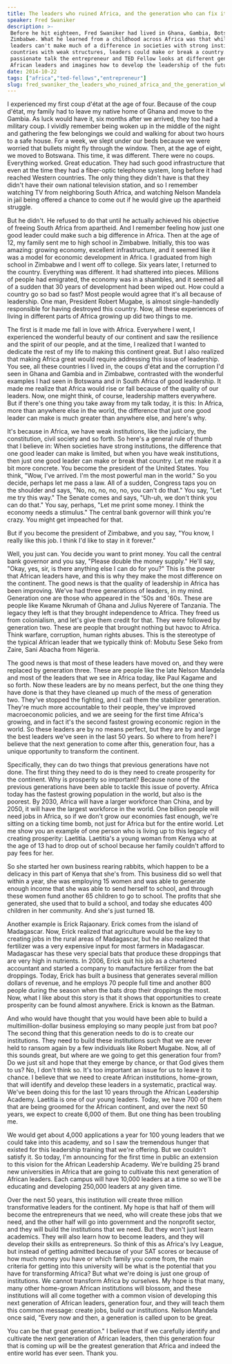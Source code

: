 ```yaml
---
title: The leaders who ruined Africa, and the generation who can fix it
speaker: Fred Swaniker
description: >-
 Before he hit eighteen, Fred Swaniker had lived in Ghana, Gambia, Botswana and
 Zimbabwe. What he learned from a childhood across Africa was that while good
 leaders can't make much of a difference in societies with strong institutions, in
 countries with weak structures, leaders could make or break a country. In a
 passionate talk the entrepreneur and TED Fellow looks at different generations of
 African leaders and imagines how to develop the leadership of the future.
date: 2014-10-22
tags: ["africa","ted-fellows","entrepreneur"]
slug: fred_swaniker_the_leaders_who_ruined_africa_and_the_generation_who_can_fix_it
---
```


I experienced my first coup d'état at the age of four. Because of the coup d'état, my
family had to leave my native home of Ghana and move to the Gambia. As luck would have it,
six months after we arrived, they too had a military coup. I vividly remember being woken
up in the middle of the night and gathering the few belongings we could and walking for
about two hours to a safe house. For a week, we slept under our beds because we were
worried that bullets might fly through the window. Then, at the age of eight, we moved to
Botswana. This time, it was different. There were no coups. Everything worked. Great
education. They had such good infrastructure that even at the time they had a fiber-optic
telephone system, long before it had reached Western countries. The only thing they didn't
have is that they didn't have their own national television station, and so I remember
watching TV from neighboring South Africa, and watching Nelson Mandela in jail being
offered a chance to come out if he would give up the apartheid struggle.

But he didn't. He refused to do that until he actually achieved his objective of freeing
South Africa from apartheid. And I remember feeling how just one good leader could make
such a big difference in Africa. Then at the age of 12, my family sent me to high school in
Zimbabwe. Initially, this too was amazing: growing economy, excellent infrastructure, and
it seemed like it was a model for economic development in Africa. I graduated from high
school in Zimbabwe and I went off to college. Six years later, I returned to the country.
Everything was different. It had shattered into pieces. Millions of people had emigrated,
the economy was in a shambles, and it seemed all of a sudden that 30 years of development
had been wiped out. How could a country go so bad so fast? Most people would agree that
it's all because of leadership. One man, President Robert Mugabe, is almost
single-handedly responsible for having destroyed this country. Now, all these experiences
of living in different parts of Africa growing up did two things to me.

The first is it made me fall in love with Africa. Everywhere I went, I experienced the
wonderful beauty of our continent and saw the resilience and the spirit of our people, and
at the time, I realized that I wanted to dedicate the rest of my life to making this
continent great. But I also realized that making Africa great would require addressing
this issue of leadership. You see, all these countries I lived in, the coups d'état and
the corruption I'd seen in Ghana and Gambia and in Zimbabwe, contrasted with the wonderful
examples I had seen in Botswana and in South Africa of good leadership. It made me
realize that Africa would rise or fall because of the quality of our leaders. Now, one
might think, of course, leadership matters everywhere. But if there's one thing you take
away from my talk today, it is this: In Africa, more than anywhere else in the world, the
difference that just one good leader can make is much greater than anywhere else, and
here's why.

It's because in Africa, we have weak institutions, like the judiciary, the constitution,
civil society and so forth. So here's a general rule of thumb that I believe in: When
societies have strong institutions, the difference that one good leader can make is
limited, but when you have weak institutions, then just one good leader can make or break
that country. Let me make it a bit more concrete. You become the president of the United
States. You think, "Wow, I've arrived. I'm the most powerful man in the world." So you
decide, perhaps let me pass a law. All of a sudden, Congress taps you on the shoulder and
says, "No, no, no, no, no, you can't do that." You say, "Let me try this way." The Senate
comes and says, "Uh-uh, we don't think you can do that." You say, perhaps, "Let me print
some money. I think the economy needs a stimulus." The central bank governor will think
you're crazy. You might get impeached for that.

But if you become the president of Zimbabwe, and you say, "You know, I really like this
job. I think I'd like to stay in it forever." 

Well, you just can. You decide you want to print money. You call the central bank governor
and you say, "Please double the money supply." He'll say, "Okay, yes, sir, is there
anything else I can do for you?" This is the power that African leaders have, and this is
why they make the most difference on the continent. The good news is that the quality of
leadership in Africa has been improving. We've had three generations of leaders, in my
mind. Generation one are those who appeared in the '50s and '60s. These are people like
Kwame Nkrumah of Ghana and Julius Nyerere of Tanzania. The legacy they left is that they
brought independence to Africa. They freed us from colonialism, and let's give them credit
for that. They were followed by generation two. These are people that brought nothing but
havoc to Africa. Think warfare, corruption, human rights abuses. This is the stereotype of
 the typical African leader that we typically think of: Mobutu Sese Seko from Zaire, Sani
Abacha from Nigeria.

The good news is that most of these leaders have moved on, and they were replaced by
generation three. These are people like the late Nelson Mandela and most of the leaders
that we see in Africa today, like Paul Kagame and so forth. Now these leaders are by no
means perfect, but the one thing they have done is that they have cleaned up much of the
mess of generation two. They've stopped the fighting, and I call them the stabilizer
generation. They're much more accountable to their people, they've improved macroeconomic
policies, and we are seeing for the first time Africa's growing, and in fact it's the
second fastest growing economic region in the world. So these leaders are by no means
perfect, but they are by and large the best leaders we've seen in the last 50 years. So
where to from here? I believe that the next generation to come after this, generation
four, has a unique opportunity to transform the continent.

Specifically, they can do two things that previous generations have not done. The first
thing they need to do is they need to create prosperity for the continent. Why is
prosperity so important? Because none of the previous generations have been able to tackle
this issue of poverty. Africa today has the fastest growing population in the world, but
also is the poorest. By 2030, Africa will have a larger workforce than China, and by 2050,
it will have the largest workforce in the world. One billion people will need jobs in
Africa, so if we don't grow our economies fast enough, we're sitting on a ticking time
bomb, not just for Africa but for the entire world. Let me show you an example of one
person who is living up to this legacy of creating prosperity: Laetitia. Laetitia's a
young woman from Kenya who at the age of 13 had to drop out of school because her family
couldn't afford to pay fees for her.

So she started her own business rearing rabbits, which happen to be a delicacy in this
part of Kenya that she's from. This business did so well that within a year, she was
employing 15 women and was able to generate enough income that she was able to send
herself to school, and through these women fund another 65 children to go to school. The
profits that she generated, she used that to build a school, and today she educates 400
children in her community. And she's just turned 18. 

Another example is Erick Rajaonary. Erick comes from the island of Madagascar. Now, Erick
realized that agriculture would be the key to creating jobs in the rural areas of
Madagascar, but he also realized that fertilizer was a very expensive input for most
farmers in Madagascar. Madagascar has these very special bats that produce these droppings
that are very high in nutrients. In 2006, Erick quit his job as a chartered accountant
and started a company to manufacture fertilizer from the bat droppings. Today, Erick has
built a business that generates several million dollars of revenue, and he employs 70
people full time and another 800 people during the season when the bats drop their
droppings the most. Now, what I like about this story is that it shows that opportunities 
to create prosperity can be found almost anywhere. Erick is known as the Batman.

And who would have thought that you would have been able to build a multimillion-dollar
business employing so many people just from bat poo? The second thing that this generation
needs to do is to create our institutions. They need to build these institutions such that
we are never held to ransom again by a few individuals like Robert Mugabe. Now, all of this
sounds great, but where are we going to get this generation four from? Do we just sit and
hope that they emerge by chance, or that God gives them to us? No, I don't think so. It's
too important an issue for us to leave it to chance. I believe that we need to create
African institutions, home-grown, that will identify and develop these leaders in a
systematic, practical way. We've been doing this for the last 10 years through the African
Leadership Academy. Laetitia is one of our young leaders. Today, we have 700 of them that
are being groomed for the African continent, and over the next 50 years, we expect to
create 6,000 of them. But one thing has been troubling me.

We would get about 4,000 applications a year for 100 young leaders that we could take into
this academy, and so I saw the tremendous hunger that existed for this leadership training
that we're offering. But we couldn't satisfy it. So today, I'm announcing for the first
time in public an extension to this vision for the African Leadership Academy. We're
building 25 brand new universities in Africa that are going to cultivate this next
generation of African leaders. Each campus will have 10,000 leaders at a time so we'll be
educating and developing 250,000 leaders at any given time. 

Over the next 50 years, this institution will create three million transformative leaders
for the continent. My hope is that half of them will become the entrepreneurs that we need,
who will create these jobs that we need, and the other half will go into government and
the nonprofit sector, and they will build the institutions that we need. But they won't
just learn academics. They will also learn how to become leaders, and they will develop
their skills as entrepreneurs. So think of this as Africa's Ivy League, but instead of
getting admitted because of your SAT scores or because of how much money you have or which
family you come from, the main criteria for getting into this university will be what is
the potential that you have for transforming Africa? But what we're doing is just one
group of institutions. We cannot transform Africa by ourselves. My hope is that many, many
other home-grown African institutions will blossom, and these institutions will all come
together with a common vision of developing this next generation of African leaders,
generation four, and they will teach them this common message: create jobs, build our
institutions. Nelson Mandela once said, "Every now and then, a generation is called upon to
be great.

You can be that great generation." I believe that if we carefully identify and cultivate
the next generation of African leaders, then this generation four that is coming up will
be the greatest generation that Africa and indeed the entire world has ever seen. Thank
you.

<!--
ad_duration=3.33
comment_count=53
event="TEDGlobal 2014"
external_start_time=0
has_talk_citation=1
intro_duration=11.82
is_subtitle_required="False"
is_talk_featured="True"
language="en"
language_swap="False"
native_language="en"
number_of_related_talks=6
number_of_speakers=1
number_of_subtitled_videos=25
number_of_tags=3
number_of_talk_download_languages=25
number_of_talk_more_resources=0
number_of_talk_recommendations=0
number_of_talks_take_actions=0
post_ad_duration=0.83
published_timestamp="2014-10-21 14:58:36"
recording_date="2014-10-22"
speaker_description="Educational entrepreneur"
speaker_is_published=1
speaker_name="Fred Swaniker"
talk_more_resources=[]
talk_name="The leaders who ruined Africa, and the generation who can fix it"
talks_tags=["africa","ted-fellows","entrepreneur"]
talks_take_action=[]
url_audio="https://download.ted.com/talks/FredSwaniker_2014G.mp3?apikey=acme-roadrunner"
url_photo_speaker="https://pe.tedcdn.com/images/ted/adb367089a0e26ef5846d780ecfaf5fe8b0dc88c_254x191.jpg"
url_photo_talk="https://pe.tedcdn.com/images/ted/493fdb46f3ac3995e7e8f95590e22525b54d0e1a_2880x1620.jpg"
url_webpage="https://www.ted.com/talks/fred_swaniker_the_leaders_who_ruined_africa_and_the_generation_who_can_fix_it"
video_type_name="TED Stage Talk"
-->